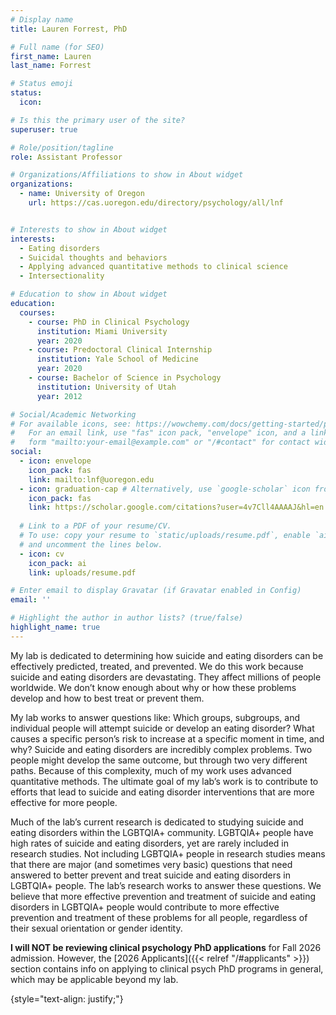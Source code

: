 ```yaml
---
# Display name
title: Lauren Forrest, PhD

# Full name (for SEO)
first_name: Lauren
last_name: Forrest

# Status emoji
status:
  icon: 

# Is this the primary user of the site?
superuser: true

# Role/position/tagline
role: Assistant Professor

# Organizations/Affiliations to show in About widget
organizations:
  - name: University of Oregon
    url: https://cas.uoregon.edu/directory/psychology/all/lnf


# Interests to show in About widget
interests:
  - Eating disorders
  - Suicidal thoughts and behaviors
  - Applying advanced quantitative methods to clinical science
  - Intersectionality

# Education to show in About widget
education:
  courses:
    - course: PhD in Clinical Psychology
      institution: Miami University
      year: 2020
    - course: Predoctoral Clinical Internship
      institution: Yale School of Medicine
      year: 2020
    - course: Bachelor of Science in Psychology
      institution: University of Utah
      year: 2012

# Social/Academic Networking
# For available icons, see: https://wowchemy.com/docs/getting-started/page-builder/#icons
#   For an email link, use "fas" icon pack, "envelope" icon, and a link in the
#   form "mailto:your-email@example.com" or "/#contact" for contact widget.
social:
  - icon: envelope
    icon_pack: fas
    link: mailto:lnf@uoregon.edu
  - icon: graduation-cap # Alternatively, use `google-scholar` icon from `ai` icon pack
    icon_pack: fas
    link: https://scholar.google.com/citations?user=4v7Cll4AAAAJ&hl=en
  
  # Link to a PDF of your resume/CV.
  # To use: copy your resume to `static/uploads/resume.pdf`, enable `ai` icons in `params.yaml`,
  # and uncomment the lines below.
  - icon: cv
    icon_pack: ai
    link: uploads/resume.pdf

# Enter email to display Gravatar (if Gravatar enabled in Config)
email: ''

# Highlight the author in author lists? (true/false)
highlight_name: true
---
```


My lab is dedicated to determining how suicide and eating disorders can be effectively predicted, treated, and prevented. We do this work because suicide and eating disorders are devastating. They affect millions of people worldwide. We don’t know enough about why or how these problems develop and how to best treat or prevent them.

My lab works to answer questions like: Which groups, subgroups, and individual people will attempt suicide or develop an eating disorder? What causes a specific person’s risk to increase at a specific moment in time, and why? Suicide and eating disorders are incredibly complex problems. Two people might develop the same outcome, but through two very different paths. Because of this complexity, much of my work uses advanced quantitative methods. The ultimate goal of my lab’s work is to contribute to efforts that lead to suicide and eating disorder interventions that are more effective for more people.

Much of the lab’s current research is dedicated to studying suicide and eating disorders within the LGBTQIA+ community. LGBTQIA+ people have high rates of suicide and eating disorders, yet are rarely included in research studies. Not including LGBTQIA+ people in research studies means that there are major (and sometimes very basic) questions that need answered to better prevent and treat suicide and eating disorders in LGBTQIA+ people. The lab’s research works to answer these questions. We believe that more effective prevention and treatment of suicide and eating disorders in LGBTQIA+ people would contribute to more effective prevention and treatment of these problems for all people, regardless of their sexual orientation or gender identity.

**I will NOT be reviewing clinical psychology PhD applications** for Fall 2026 admission. However, the [2026 Applicants]({{< relref "/#applicants" >}}) section contains info on applying to clinical psych PhD programs in general, which may be applicable beyond my lab. 

{style="text-align: justify;"}

